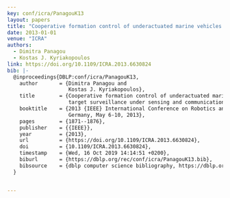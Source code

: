 ```yaml
---
key: conf/icra/PanagouK13
layout: papers
title: "Cooperative formation control of underactuated marine vehicles for target surveillance under sensing and communication constraints."
date: 2013-01-01
venue: "ICRA"
authors:
  - Dimitra Panagou
  - Kostas J. Kyriakopoulos
link: https://doi.org/10.1109/ICRA.2013.6630824
bib: |-
  @inproceedings{DBLP:conf/icra/PanagouK13,
    author       = {Dimitra Panagou and
                    Kostas J. Kyriakopoulos},
    title        = {Cooperative formation control of underactuated marine vehicles for
                    target surveillance under sensing and communication constraints},
    booktitle    = {2013 {IEEE} International Conference on Robotics and Automation, Karlsruhe,
                    Germany, May 6-10, 2013},
    pages        = {1871--1876},
    publisher    = {{IEEE}},
    year         = {2013},
    url          = {https://doi.org/10.1109/ICRA.2013.6630824},
    doi          = {10.1109/ICRA.2013.6630824},
    timestamp    = {Wed, 16 Oct 2019 14:14:51 +0200},
    biburl       = {https://dblp.org/rec/conf/icra/PanagouK13.bib},
    bibsource    = {dblp computer science bibliography, https://dblp.org}
  }


---
```

